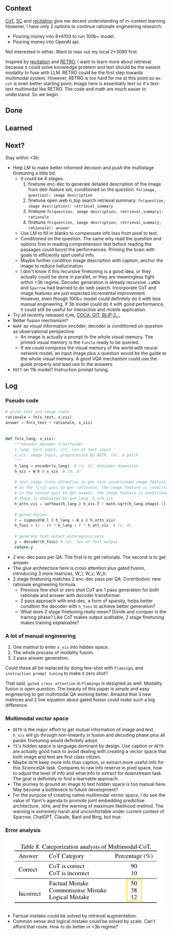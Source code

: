 ## Context
[CoT](https://github.com/lukaemon/seed/tree/main/paper/weiChainThoughtPrompting2022), [SC](https://github.com/lukaemon/seed/tree/main/paper/wangSelfConsistencyImprovesChain2022a) and [recitation](https://github.com/lukaemon/seed/tree/main/paper/sunRecitationAugmentedLanguageModels2022a) give me decent understanding of in-context learning. 
However, I have only 2 options to continue rationale engineering research:
- Pouring money into 8*A100 to run 100b+ model.
- Pouring money into OpenAI api. 

Not interested in either. Want to max out my local 2*3090 first. 

Inspired by [recitation](https://github.com/lukaemon/seed/tree/main/paper/sunRecitationAugmentedLanguageModels2022a) and [RETRO](http://arxiv.org/abs/2112.04426), I want to learn more about retrieval because it could solve knowledge problem and text should be the easiest modality to fuse with LLM. RETRO could be the first step towards multimodal system. However, RETRO is too hard for me at this point so `mm-cot` is even better starting point. Image here is essentially text so it's text-text multimodal like RETRO. The code and math are much easier to understand. So we begin.

## Done

## Learned

## Next?
Stay within <3b:
- Help LM to make better informed decision and push the multistage finetuning a little bit:
  - It could be 4 stages:
    1. finetune enc-dec to generate detailed description of the image from detr feature set, conditioned on the question: `fn(image, question): image description`
    2. finetune open web n_top search retrieval summary: `fn(question, image description): retrieval_summary`
    3. finetune `fn(question, image description, retrieval_summary): rationale`
    4. finetune `fn(question, image description, retrieval_summary, rationale): answer`
  - Use LM to fill in blanks to compensate info loss from pixel to text. 
  - Conditioned on the question. The same why read the question and options first in reading comprehension test before reading the passages could boost the performances. Priming the brain with goals to efficiently spot useful info.
  - Maybe further condition image description with caption, anchor the image to reduce hallucination.
  - I don't know if this recursive finetuning is a good idea, or they actually could be done in parallel, or they are meaningless fight within <3b regime. Decoder generation is already recursive. `LaMDA` and `Sparrow` had learned to do web search. Incorporate CoT and image features are just expected incremental improvement. However, even though 100b+ model could definitely do it with less manual engineering, if 3b model could do it with good performance, it could still be useful for interactive and mobile application.
- Try all recently released `VLM`s, [COCA, GIT, BLIP-2...](https://huggingface.co/spaces/nielsr/comparing-captioning-models)
- Better fusion mechanism? 
- `NeRF` as visual information encoder, decoder is conditioned on question as observational perspective. 
  - An image is actually a prompt to the whole visual memory. The primed visual memory is the `functa` ready to be queried.
  - If we could compress the visual memory of the world with neural network model, an input image plus a question would be the guide to the whole visual memory. A good VQA mechanism could use the guide properly and lead use to the answers. 
- `PEFT` on 11b model? Instruction prompt tuning. 


## Log
### Pseudo code
```python
# given text and image input
rationale = fn(x_text, x_vis)
answer = fn(x_text + rationale, x_vis)


def fn(x_lang, x_vis):
    """encoder decoder transformer
    x_lang: text input, (n), len of text input 
    x_vis: image input, preprocessed by DETR, (m), m patch
    """
    h_lang = encoder(x_lang)  # (n, d), d=hidden dimension
    h_vis = W_h @ x_vis  # (m, d)

    # text image cross attention to get text conditioned image feature
    # in the first pass to get rationale, the image feature is conditioned by question
    # in the second pass to get answer, the image feature is conditioned by question plus rationale
    # shape is dominated by q=h_lang. k,v=h_vis
    h_attn_vis = softmax(h_lang @ h_vis.T / math.sqrt(h_lang.shape[-1])) @ h_vis  # (n, d)

    # gated fusion
    r = sigmoid(W_l @ h_lang + W_v @ h_attn_vis)
    h_fuss = (1 - r) * h_lang + r * h_att_vis  # (n, d)

    # generate text output autoregressively
    y = decoder(h_fuss) # (o), len of text output
    return y
```
- 2 enc-dec pass per QA. The first is to get rationale. The second is to get answer.
- The glue architecture here is cross attention plus gated fusion, introducing 3 more matrices, W_l, W_v, W_h.
- 2 stage finetuning matches 2 enc-dec pass per QA. Contribution: new rationale engineering formula.
  - Previous few shot or zero shot CoT are 1 pass generation for both rationale and answer with decoder transformer. 
  - 2 pass approach with end-dec, a form of sparsity, helps better condition the decoder with `h_fuss` to achieve better generation? 
  - What does 2 stage finetuning really mean? Divide and conquer in the training phase? Like CoT makes output auditable, 2 stage finetuning makes training explainable?

### A lot of manual engineering
1. One matmul to enter `x_vis` into hidden space. 
2. The whole process of modality fusion.
3. 2 pass answer generation. 

Could these all be replaced by doing few-shot with `Flamingo`, and `instruction prompt tuning` to make it zero shot? 

That said, `gated cross attention` in `Flamingo` is designed as well. Modality fusion is open question. The beauty of this paper is simple and easy engineering to get multimodal QA working better. Amazed that 3 new matrices and 2 line equation about gated fusion could make such a big difference.

### Multimodal vector space
- `DETR` is the major effort to get mutual information of image and text. `h_vis` will go through non-linearity in fusion and decoding phase plus all param finetuning would definitely adopt. 
- `T5`'s hidden space is language dominant by design. Use caption or `DETR` are actually good hack to avoid dealing with creating a vector space that both image and text are first class citizen. 
- Maybe `DETR` keep more info than caption, or extract more useful info for this ScienceQA task. Compares to raw info reserve in pixel space, how to adjust the level of info and what info to extract for downstream task. The goal is definitely to find a learnable approach. 
- The journey to ground an image to text hidden space is too manual here. May become a bottleneck to future development? 
- For the purpose of creating native multimodal vector space, I do see the value of Yann's agenda to promote joint embedding predictive architecture, `JEPA`, and the warning of maximum likelihood method. The warning is extremely harsh and uncomfortable under current context of Sparrow, ChatGPT, Claude, Bard and Bing, but true. 

### Error analysis
![](asset/error.png)
- Factual mistake could be solved by retrieval augmentation.
- Common sense and logical mistake could be solved by scale. Can't afford that route. How to do better in <3b regime?  
